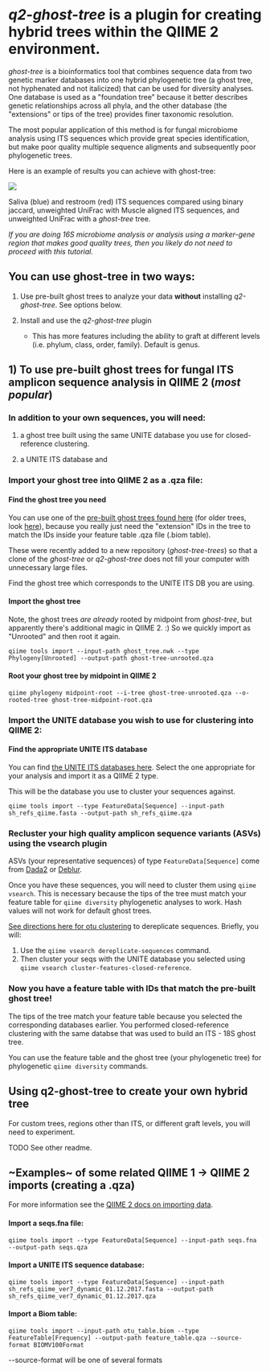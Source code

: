 # *q2-ghost-tree* is a plugin for creating hybrid trees within the QIIME 2 environment.

*ghost-tree* is a bioinformatics tool that combines sequence data from two
genetic marker databases into one hybrid phylogenetic tree (a ghost tree, not
hyphenated and not italicized) that can be used for diversity analyses. One
database is used as a "foundation tree" because it better describes genetic
relationships across all phyla, and the other database (the "extensions" or
tips of the tree) provides finer taxonomic resolution.

The most popular application of this method is for fungal microbiome analysis
using ITS sequences which provide great species identification, but make poor
quality multiple sequence aligments and subsequently poor phylogenetic trees.

Here is an example of results you can achieve with ghost-tree:

![](https://github.com/JTFouquier/q2-ghost-tree/blob/master/images/Picture1.png)

Saliva (blue) and restroom (red) ITS sequences compared using
binary jaccard, unweighted UniFrac with Muscle aligned ITS sequences,
and unweighted UniFrac with a *ghost-tree* tree.


*If you are doing 16S microbiome analysis or analysis using a marker-gene region
that makes good quality trees, then you likely do not need to proceed with
this tutorial.*


## You can use ghost-tree in **two** ways:

1)  Use pre-built ghost trees to analyze your data **without** installing
*q2-ghost-tree*. See options below.

2) Install and use the *q2-ghost-tree* plugin
    - This has more features including the ability to graft at different levels
    (i.e. phylum, class, order, family). Default is genus.

## 1) To use pre-built ghost trees for fungal ITS amplicon sequence analysis in QIIME 2 (*most popular*)

### In addition to your own sequences, you will need:

1) a ghost tree built using the same UNITE database you use for closed-reference clustering.

2) a UNITE ITS database and

### Import your ghost tree into QIIME 2 as a .qza file:

#### Find the ghost tree you need

You can use one of the [pre-built
ghost trees found here](https://github.com/JTFouquier/ghost-tree-trees)
(for older trees, look
[here](https://github.com/JTFouquier/ghost-tree/tree/master/trees)), because
you really just need the "extension" IDs in the tree to match the IDs inside
your feature table .qza file (.biom table).

These were recently added to a new repository (*ghost-tree-trees*) so that a
clone of the *ghost-tree* or *q2-ghost-tree* does not fill your computer with
unnecessary large files.

Find the ghost tree which corresponds to the UNITE ITS DB you are using.


#### Import the ghost tree

Note, the ghost trees *are already* rooted by midpoint from *ghost-tree*, but
apparently there's additional magic in QIIME 2. :) So we quickly import as
"Unrooted" and then root it again.

`qiime tools import --input-path ghost_tree.nwk --type Phylogeny[Unrooted]
--output-path ghost-tree-unrooted.qza`

#### Root your ghost tree by midpoint in QIIME 2

`qiime phylogeny midpoint-root --i-tree ghost-tree-unrooted.qza
--o-rooted-tree ghost-tree-midpoint-root.qza`

### Import the UNITE database you wish to use for clustering into QIIME 2:

#### Find the appropriate UNITE ITS database

You can find [the UNITE ITS databases here](https://unite.ut.ee/repository.php).
Select the one appropriate for your analysis and import it as a QIIME 2 type.

This will be the database you use to cluster your sequences against.

`qiime tools import --type FeatureData[Sequence] --input-path
sh_refs_qiime.fasta --output-path
sh_refs_qiime.qza`

### Recluster your high quality amplicon sequence variants (ASVs) using the vsearch plugin

ASVs (your representative sequences) of type `FeatureData[Sequence]` come
from [Dada2](https://docs.qiime2.org/2018.6/plugins/available/dada2/) or
[Deblur](https://docs.qiime2.org/2018.6/plugins/available/deblur/).

Once you have these sequences, you will need to cluster them using `qiime
vsearch`. This is necessary because the tips of the tree must match your
feature table for `qiime diversity` phylogenetic analyses to work. Hash values
will not work for default ghost trees.


[See directions here for otu clustering](https://docs.qiime2.org/2018.6/tutorials/otu-clustering/)
to dereplicate sequences. Briefly, you will:
1) Use the `qiime vsearch dereplicate-sequences` command.
2) Then cluster your seqs with the UNITE database you selected using
`qiime vsearch cluster-features-closed-reference`.


### Now you have a feature table with IDs that match the pre-built ghost tree!

The tips of the tree match your feature table because you selected the
corresponding databases earlier. You performed closed-reference
clustering with the same databse that was used to build an ITS - 18S
ghost tree.

You can use the feature table and the ghost tree (your phylogenetic tree) for
phylogenetic `qiime diversity` commands.


## Using q2-ghost-tree to create your own hybrid tree

For custom trees, regions other than ITS, or different graft levels, you
will need to experiment.

TODO See other readme.

## ~Examples~ of some related QIIME 1 -> QIIME 2 imports (creating a .qza)

For more information see the
[QIIME 2 docs on importing data](https://docs.qiime2.org/2018.6/tutorials/importing/#importing-seqs).

#### Import a seqs.fna file:
`qiime tools import --type FeatureData[Sequence] --input-path seqs.fna
--output-path seqs.qza`

#### Import a UNITE ITS sequence database:

`qiime tools import --type FeatureData[Sequence] --input-path
sh_refs_qiime_ver7_dynamic_01.12.2017.fasta --output-path
sh_refs_qiime_ver7_dynamic_01.12.2017.qza `

#### Import a Biom table:

`qiime tools import --input-path otu_table.biom --type FeatureTable[Frequency]
--output-path feature_table.qza --source-format BIOMV100Format`

--source-format will be one of several formats



